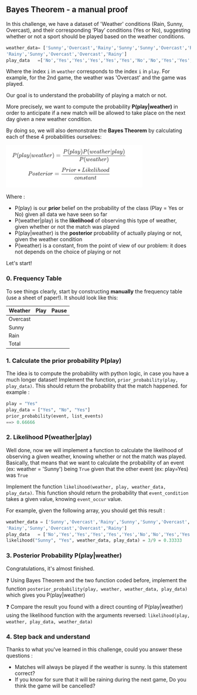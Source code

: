 ## Bayes Theorem - a manual proof

In this challenge, we have a dataset of 'Weather' conditions (Rain, Sunny, Overcast), and their corresponding ‘Play’ conditions (Yes or No), suggesting whether or not a sport should be played based on the weather conditions.

```python
weather_data= ['Sunny','Overcast','Rainy','Sunny','Sunny','Overcast','Rainy','Rainy','Sunny',
'Rainy','Sunny','Overcast','Overcast','Rainy']
play_data   =['No','Yes','Yes','Yes','Yes','Yes','No','No','Yes','Yes','No','Yes','Yes','No']
```
Where the index `i` in `weather` corresponds to the index `i` in `play`. For example, for the 2nd game, the weather was 'Overcast' and the game was played.

Our goal is to understand the probability of playing a match or not.

More precisely, we want to compute the probability **P(play|weather)** in order to anticipate if a new match will be allowed to take place on the next day given a new weather condition.

By doing so, we will also demonstrate the **Bayes Theorem** by calculating each of these 4 probabilities ourselves:

<img src='https://github.com/lewagon/data-images/blob/master/math/bayes-theorem.png?raw=true'>


Where :
- P(play) is our **prior** belief on the probability of the class (Play = Yes or No) given all data we have seen so far
- P(weather|play) is the **likelihood** of observing this type of weather, given whether or not the match was played
- P(play|weather) is the **posterior** probability of actually playing or not, given the weather condition
- P(weather) is a constant, from the point of view of our problem: it does not depends on the choice of playing or not

Let's start!

### 0. Frequency Table
To see things clearly, start by constructing **manually** the frequency table (use a sheet of paper!). It should look like this:

| Weather  | Play  | Pause |
| ---------| ----- | ----- |
| Overcast |       |       |
| Sunny    |       |       |
| Rain     |       |       |
| Total    |       |       |


### 1. Calculate the prior probability P(play)
The idea is to compute the probability with python logic, in case you have a much longer dataset!
Implement the function, `prior_probability(play, play_data)`. This should return the probability that the match happened.
for example :
```python
play = "Yes"
play_data = ["Yes", "No", "Yes"]
prior_probability(event, list_events)
==> 0.66666
```

### 2. Likelihood P(weather|play)

Well done, now we will implement a function to calculate the likelihood of observing a given weather, knowing whether or not the match was played. Basically, that means that we want to calculate the probability of an event (ex: weather = 'Sunny') being `True` given that the other event (ex: play=Yes) was `True`

Implement the function `likelihood(weather, play, weather_data, play_data)`. This function should return the probability that `event_condition` takes a given value, knowing `event_occur` value.

For example, given the following array, you should get this result :
```python
weather_data = ['Sunny','Overcast','Rainy','Sunny','Sunny','Overcast','Rainy','Rainy','Sunny',
'Rainy','Sunny','Overcast','Overcast','Rainy']
play_data   = ['No','Yes','Yes','Yes','Yes','Yes','No','No','Yes','Yes','No','Yes','Yes','No']
likelihood("Sunny", "Yes", weather_data, play_data) = 3/9 = 0.33333
```

### 3. Posterior Probability P(play|weather)

Congratulations, it's almost finished.

❓ Using Bayes Theorem and the two function coded before, implement the function `posterior_probability(play, weather, weather_data, play_data)` which gives you P(play|weather)

❓ Compare the result you found with a direct counting of P(play|weather) using the likelihood function with the arguments reversed:
`likelihood(play, weather, play_data, weather_data)`

### 4. Step back and understand

Thanks to what you've learned in this challenge, could you answer these questions :
- Matches will always be played if the weather is sunny. Is this statement correct?
- If you know for sure that it will be raining during the next game, Do you think the game will be cancelled?



